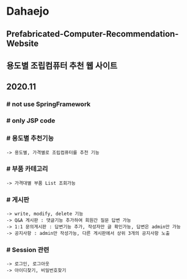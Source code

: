 # Dahaejo
## Prefabricated-Computer-Recommendation-Website
## 용도별 조립컴퓨터 추천 웹 사이트
## 2020.11

### # not use SpringFramework
### # only JSP code


### # 용도별 추천기능
    -> 용도별, 가격별로 조립컴퓨터를 추천 기능
    
### # 부품 카테고리
    -> 가격대별 부품 List 조회가능
    
### # 게시판
    -> write, modify, delete 기능
    -> Q&A 게시판 : 댓글기능 추가하여 회원간 질문 답변 가능
    -> 1:1 문의게시판 : 답변기능 추가, 작성자만 글 확인가능, 답변은 admin만 가능
    -> 공지사항 : admin만 작성가능, 다른 게시판에서 상위 3개의 공지사항 노출

### # Session 관련
    -> 로그인, 로그아웃
    -> 아이디찾기, 비밀번호찾기
    
